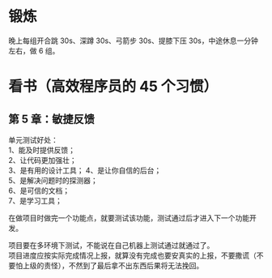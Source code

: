 # 锻炼

晚上每组开合跳 30s、深蹲 30s、弓箭步 30s、提膝下压 30s，中途休息一分钟左右，做 6 组。

# 看书（高效程序员的 45 个习惯）

## 第 5 章：敏捷反馈

单元测试好处：  
1、能及时提供反馈；  
2、让代码更加强壮；  
3、是有用的设计工具；
4、是让你自信的后台；  
5、是解决问题时的探测器；  
6、是可信的文档；  
7、是学习工具；

在做项目时做完一个功能点，就要测试该功能，测试通过后才进入下一个功能开发。

项目要在多环境下测试，不能说在自己机器上测试通过就通过了。  
项目进度应按实际完成情况上报，就算没有完成也要安真实的上报，不要撒谎（不要怕上级的责怪），不然到了最后拿不出东西后果将无法挽回。
